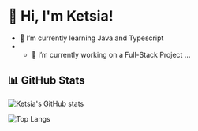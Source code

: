# 👋 Hi, I'm Ketsia!
- 🌱 I’m currently learning Java and Typescript
- - 🔭 I’m currently working on a Full-Stack Project ... 

## 📊 GitHub Stats

![Ketsia's GitHub stats](https://github-readme-stats.vercel.app/api?username=ketsia0623&show_icons=true&theme=radical)

![Top Langs](https://github-readme-stats.vercel.app/api/top-langs/?username=ketsia0623&layout=compact)


<!--
**ketsia0623/ketsia0623** is a ✨ _special_ ✨ repository because its `README.md` (this file) appears on your GitHub profile.

Here are some ideas to get you started:

- 🔭 I’m currently working on ...
- 🌱 I’m currently learning JavaScript and Java
- 👯 I’m looking to collaborate on Full-Stack Project
- 🤔 I’m looking for help with ...
- 💬 Ask me about Python...
- 📫 How to reach me: LinkedIn, and email
- ⚡ Fun fact: ...
-->
